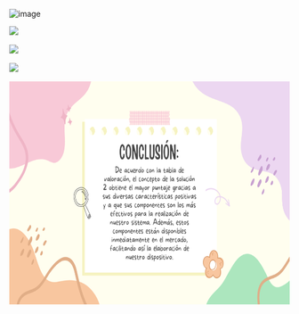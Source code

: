 ![image](https://github.com/Fx2048/Team_4_FdD/assets/131219987/cef385c0-8da8-480a-b4dc-294e01a19277)


![](https://github.com/Fx2048/Team_4_FdD/assets/131219987/e358eec5-7827-442e-b8a2-004ddb02395e)

![](https://github.com/Fx2048/Team_4_FdD/assets/131219987/f5bfd7e9-056b-491f-9d51-62dce3839e99)

![](https://github.com/Fx2048/Team_4_FdD/assets/131219987/c6528ad8-d882-4b95-a1d3-df0d80143f00)






<p align="center">
  <img src="https://github.com/Fx2048/Team_4_FdD/blob/main/Im%C3%A1genes/06_Matriz_morfol%C3%B3gica_tabla_de_valoraci%C3%B3n/Conclusion.png" width="800" height="400" style="margin: auto;">
</p>





